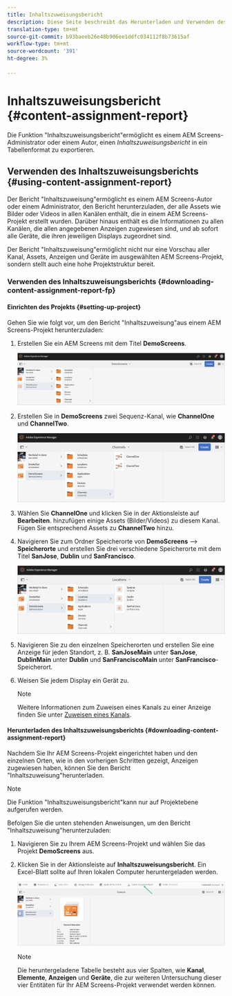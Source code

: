 ```yaml
---
title: Inhaltszuweisungsbericht
description: Diese Seite beschreibt das Herunterladen und Verwenden des Inhaltszuweisungsberichts.
translation-type: tm+mt
source-git-commit: b93baeeb26e48b906ee1ddfc034112f8b73615af
workflow-type: tm+mt
source-wordcount: '391'
ht-degree: 3%

---
```



# Inhaltszuweisungsbericht {#content-assignment-report}

Die Funktion &quot;Inhaltszuweisungsbericht&quot;ermöglicht es einem AEM Screens-Administrator oder einem Autor, einen *Inhaltszuweisungsbericht* in ein Tabellenformat zu exportieren.

## Verwenden des Inhaltszuweisungsberichts {#using-content-assignment-report}

Der Bericht &quot;Inhaltszuweisung&quot;ermöglicht es einem AEM Screens-Autor oder einem Administrator, den Bericht herunterzuladen, der alle Assets wie Bilder oder Videos in allen Kanälen enthält, die in einem AEM Screens-Projekt erstellt wurden. Darüber hinaus enthält es die Informationen zu allen Kanälen, die allen angegebenen Anzeigen zugewiesen sind, und ab sofort alle Geräte, die ihren jeweiligen Displays zugeordnet sind.

Der Bericht &quot;Inhaltszuweisung&quot;ermöglicht nicht nur eine Vorschau aller Kanal, Assets, Anzeigen und Geräte im ausgewählten AEM Screens-Projekt, sondern stellt auch eine hohe Projektstruktur bereit.

### Verwenden des Inhaltszuweisungsberichts {#downloading-content-assignment-report-fp}

#### Einrichten des Projekts {#setting-up-project}

Gehen Sie wie folgt vor, um den Bericht &quot;Inhaltszuweisung&quot;aus einem AEM Screens-Projekt herunterzuladen:

1. Erstellen Sie ein AEM Screens mit dem Titel **DemoScreens**.

   ![image](/help/user-guide/assets/content-assignment-report/car-1.png)

1. Erstellen Sie in **DemoScreens** zwei Sequenz-Kanal, wie **ChannelOne** und **ChannelTwo**.

   ![image](/help/user-guide/assets/content-assignment-report/car-2.png)

1. Wählen Sie **ChannelOne** und klicken Sie in der Aktionsleiste auf **Bearbeiten**. hinzufügen einige Assets (Bilder/Videos) zu diesem Kanal. Fügen Sie entsprechend Assets zu **ChannelTwo** hinzu.

1. Navigieren Sie zum Ordner Speicherorte von **DemoScreens** —> **Speicherorte** und erstellen Sie drei verschiedene Speicherorte mit dem Titel **SanJose**, **Dublin** und **SanFrancisco**.

   ![image](/help/user-guide/assets/content-assignment-report/car-3.png)

1. Navigieren Sie zu den einzelnen Speicherorten und erstellen Sie eine Anzeige für jeden Standort, z. B. **SanJoseMain** unter **SanJose**, **DublinMain** unter **Dublin** und **SanFranciscoMain** unter **SanFrancisco**-Speicherort.

1. Weisen Sie jedem Display ein Gerät zu.

   >[!NOTE]
   >Weitere Informationen zum Zuweisen eines Kanals zu einer Anzeige finden Sie unter [Zuweisen eines Kanals](/help/user-guide/channel-assignment.md).

#### Herunterladen des Inhaltszuweisungsberichts {#downloading-content-assignment-report}

Nachdem Sie Ihr AEM Screens-Projekt eingerichtet haben und den einzelnen Orten, wie in den vorherigen Schritten gezeigt, Anzeigen zugewiesen haben, können Sie den Bericht &quot;Inhaltszuweisung&quot;herunterladen.

>[!NOTE]
>Die Funktion &quot;Inhaltszuweisungsbericht&quot;kann nur auf Projektebene aufgerufen werden.

Befolgen Sie die unten stehenden Anweisungen, um den Bericht &quot;Inhaltszuweisung&quot;herunterzuladen:

1. Navigieren Sie zu Ihrem AEM Screens-Projekt und wählen Sie das Projekt **DemoScreens** aus.

1. Klicken Sie in der Aktionsleiste auf **Inhaltszuweisungsbericht**. Ein Excel-Blatt sollte auf Ihren lokalen Computer heruntergeladen werden.

   ![image](/help/user-guide/assets/content-assignment-report/can-download.png)

   >[!NOTE]
   >Die heruntergeladene Tabelle besteht aus vier Spalten, wie **Kanal**, **Elemente**, **Anzeigen** und **Geräte**, die zur weiteren Untersuchung dieser vier Entitäten für Ihr AEM Screens-Projekt verwendet werden können.






